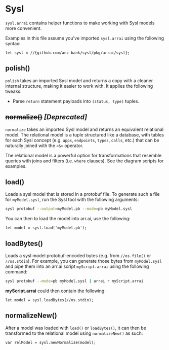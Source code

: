 # Sysl

`sysl.arrai` contains helper functions to make working with Sysl models more convenient.

Examples in this file assume you've imported `sysl.arrai` using the following syntax:
```arrai
let sysl = //{github.com/anz-bank/sysl/pkg/arrai/sysl};
```

## polish()

`polish` takes an imported Sysl model and returns a copy with a cleaner internal structure, making it easier to work with. It applies the following tweaks:

- Parse `return` statement payloads into `(status, type)` tuples.

## ~~normalize()~~ *[Deprecated]*

`normalize` takes an imported Sysl model and returns an equivalent relational model. The relational model is a tuple structured like a database, with tables for each Sysl concept (e.g. `apps`, `endpoints`, `types`, `calls`, etc.) that can be naturally joined with the `<&>` operator.

The relational model is a powerful option for transformations that resemble queries with joins and filters (i.e. `where` clauses). See the diagram scripts for examples.

## load()

Loads a sysl model that is stored in a protobuf file. To generate such a file for `myModel.sysl`, run the Sysl tool with the following arguments:
```sh
sysl protobuf --output=myModel.pb --mode=pb myModel.sysl
```

You can then to load the model into arr.ai, use the following:
```arrai
let model = sysl.load('myModel.pb');
```

## loadBytes()

Loads a sysl model protobuf-encoded bytes (e.g. from `//os.file()` or `//os.stdin`). For example, you can generate those bytes from `myModel.sysl` and pipe them into an arr.ai script `myScript.arrai` using the following command:
```sh
sysl protobuf --mode=pb myModel.sysl | arrai r myScript.arrai
```

**myScript.arrai** could then contain the following:
```arrai
let model = sysl.loadBytes(//os.stdin);
```

## normalizeNew()

After a model was loaded with `load()` or `loadBytes()`, it can then be transformed to the relational model using `normalizeNew()` as such:

```arrai
var relModel = sysl.newNormalize(model);
```
